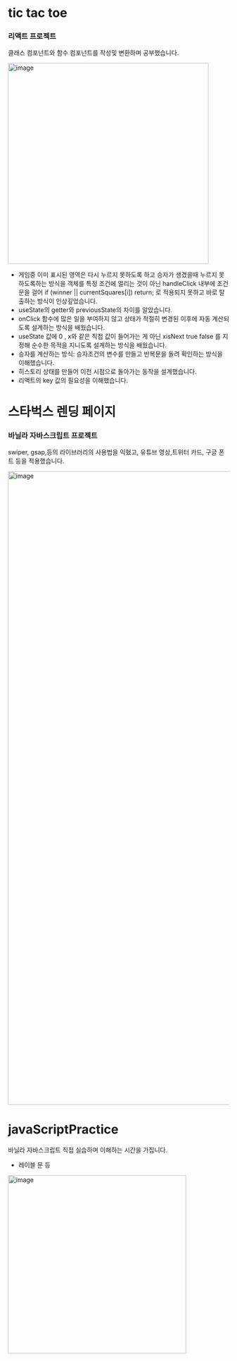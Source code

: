 # tic tac toe 
### 리액트 프로젝트

클래스 컴포넌트와 함수 컴포넌트를 작성및 변환하며 공부했습니다. 

<img width="456" alt="image" src="https://github.com/joywhy/miniProject/assets/82435813/4ff73f06-0ea0-44d1-a555-48ba92b9b475">

<br/>

- 게임중 이미 표시된 영역은 다시 누르지 못하도록 하고 승자가 생겼을때 누르지 못하도록하는 방식을 객체를 특정 조건에 얼리는 것이 아닌 handleClick 내부에 조건문을 걸어     if (winner || currentSquares[i]) return; 로 적용되지 못하고 바로 탈출하는 방식이 인상깊었습니다.
- useState의 getter와 previousState의 차이를 알았습니다.
- onClick 함수에 많은 일을 부여하지 않고 상태가 적절히 변경된 이후에 자동 계산되도록 설계하는 방식을 배웠습니다.
- useState 값에 0 , x와 같은 직접 값이 들어가는 게 아닌 xisNext true false 를 지정해 순수한 목적을 지니도록 설계하는 방식을 배웠습니다.
- 승자를 계산하는 방식: 승자조건의 변수를 만들고 반복문을 돌려 확인하는 방식을 이해했습니다.
- 히스토리 상태를 만들어 이전 시점으로 돌아가는 동작을 설계했습니다.
- 리액트의 key 값의 필요성을 이해했습니다.


# 스타벅스 렌딩 페이지
### 바닐라 자바스크립트 프로젝트

 swiper, gsap,등의 라이브러리의 사용법을 익혔고, 유튜브 영상,트위터 카드, 구글 폰트 등을 적용했습니다. 

<img width="1439" alt="image" src="https://github.com/joywhy/miniProject/assets/82435813/50e738da-1c8f-42e2-bf7b-2a3b1ca96504">

# javaScriptPractice

바닐라 자바스크립트 직접 실습하며 이해하는 시간을 가집니다. 
- 레이블 문 등

<img width="405" alt="image" src="https://github.com/joywhy/miniProject/assets/82435813/32e9d4a1-f6d5-4b57-8e9a-a0086ea59fc4">

 
